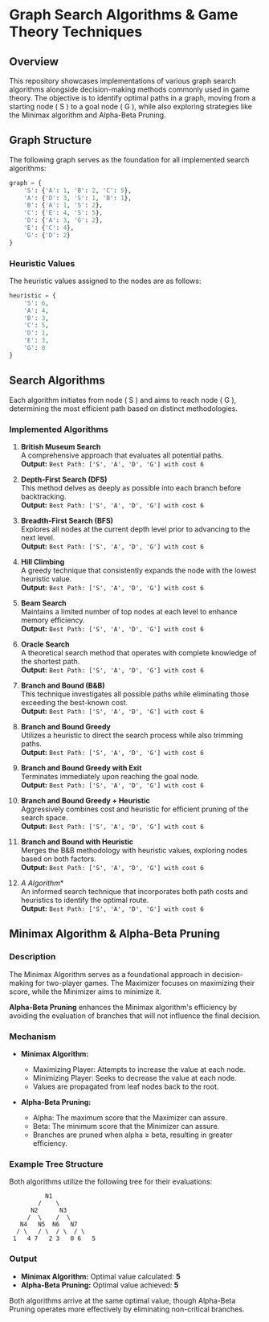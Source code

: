# Graph Search Algorithms & Game Theory Techniques

## Overview
This repository showcases implementations of various graph search algorithms alongside decision-making methods commonly used in game theory. The objective is to identify optimal paths in a graph, moving from a starting node \( S \) to a goal node \( G \), while also exploring strategies like the Minimax algorithm and Alpha-Beta Pruning.

## Graph Structure
The following graph serves as the foundation for all implemented search algorithms:

```python
graph = {
    'S': {'A': 1, 'B': 2, 'C': 5},
    'A': {'D': 3, 'S': 1, 'B': 1},
    'B': {'A': 1, 'S': 2},
    'C': {'E': 4, 'S': 5},
    'D': {'A': 3, 'G': 2},
    'E': {'C': 4},
    'G': {'D': 2}
}
```

### Heuristic Values
The heuristic values assigned to the nodes are as follows:

```python
heuristic = {
    'S': 6,
    'A': 4,
    'B': 3,
    'C': 5,
    'D': 1,
    'E': 3,
    'G': 0
}
```

## Search Algorithms
Each algorithm initiates from node \( S \) and aims to reach node \( G \), determining the most efficient path based on distinct methodologies.

### Implemented Algorithms
1. **British Museum Search**  
   A comprehensive approach that evaluates all potential paths.  
   **Output:** `Best Path: ['S', 'A', 'D', 'G'] with cost 6`

2. **Depth-First Search (DFS)**  
   This method delves as deeply as possible into each branch before backtracking.  
   **Output:** `Best Path: ['S', 'A', 'D', 'G'] with cost 6`

3. **Breadth-First Search (BFS)**  
   Explores all nodes at the current depth level prior to advancing to the next level.  
   **Output:** `Best Path: ['S', 'A', 'D', 'G'] with cost 6`

4. **Hill Climbing**  
   A greedy technique that consistently expands the node with the lowest heuristic value.  
   **Output:** `Best Path: ['S', 'A', 'D', 'G'] with cost 6`

5. **Beam Search**  
   Maintains a limited number of top nodes at each level to enhance memory efficiency.  
   **Output:** `Best Path: ['S', 'A', 'D', 'G'] with cost 6`

6. **Oracle Search**  
   A theoretical search method that operates with complete knowledge of the shortest path.  
   **Output:** `Best Path: ['S', 'A', 'D', 'G'] with cost 6`

7. **Branch and Bound (B&B)**  
   This technique investigates all possible paths while eliminating those exceeding the best-known cost.  
   **Output:** `Best Path: ['S', 'A', 'D', 'G'] with cost 6`

8. **Branch and Bound Greedy**  
   Utilizes a heuristic to direct the search process while also trimming paths.  
   **Output:** `Best Path: ['S', 'A', 'D', 'G'] with cost 6`

9. **Branch and Bound Greedy with Exit**  
   Terminates immediately upon reaching the goal node.  
   **Output:** `Best Path: ['S', 'A', 'D', 'G'] with cost 6`

10. **Branch and Bound Greedy + Heuristic**  
    Aggressively combines cost and heuristic for efficient pruning of the search space.  
    **Output:** `Best Path: ['S', 'A', 'D', 'G'] with cost 6`

11. **Branch and Bound with Heuristic**  
    Merges the B&B methodology with heuristic values, exploring nodes based on both factors.  
    **Output:** `Best Path: ['S', 'A', 'D', 'G'] with cost 6`

12. **A* Algorithm**  
    An informed search technique that incorporates both path costs and heuristics to identify the optimal route.  
    **Output:** `Best Path: ['S', 'A', 'D', 'G'] with cost 6`

## Minimax Algorithm & Alpha-Beta Pruning

### Description
The Minimax Algorithm serves as a foundational approach in decision-making for two-player games. The Maximizer focuses on maximizing their score, while the Minimizer aims to minimize it.

**Alpha-Beta Pruning** enhances the Minimax algorithm's efficiency by avoiding the evaluation of branches that will not influence the final decision.

### Mechanism
- **Minimax Algorithm:**
  - Maximizing Player: Attempts to increase the value at each node.
  - Minimizing Player: Seeks to decrease the value at each node.
  - Values are propagated from leaf nodes back to the root.

- **Alpha-Beta Pruning:**
  - Alpha: The maximum score that the Maximizer can assure.
  - Beta: The minimum score that the Minimizer can assure.
  - Branches are pruned when alpha ≥ beta, resulting in greater efficiency.

### Example Tree Structure
Both algorithms utilize the following tree for their evaluations:

```
          N1
        /    \
      N2      N3
     /  \    /  \
   N4   N5  N6   N7
  / \   / \  / \  / \
 1   4 7   2 3   0 6   5
```

### Output
- **Minimax Algorithm:** Optimal value calculated: **5**
- **Alpha-Beta Pruning:** Optimal value achieved: **5**

Both algorithms arrive at the same optimal value, though Alpha-Beta Pruning operates more effectively by eliminating non-critical branches.
